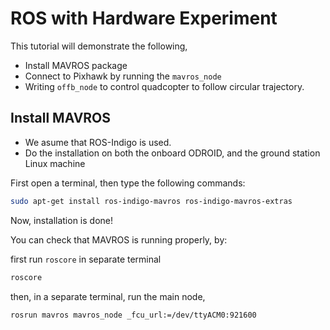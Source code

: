 # ROS with Hardware Experiment

This tutorial will demonstrate the following,
* Install MAVROS package
* Connect to Pixhawk by running the ```mavros_node```
* Writing ```offb_node``` to control quadcopter to follow circular trajectory.

## Install MAVROS
* We asume that ROS-Indigo is used.
* Do the installation on both the onboard ODROID, and the ground station Linux machine

First open a terminal, then type the following commands:
```sh
sudo apt-get install ros-indigo-mavros ros-indigo-mavros-extras
```

Now, installation is done!

You can check that MAVROS is running properly, by:

first run ```roscore``` in separate terminal

```sh
roscore
```
then, in a separate terminal, run the main node,
```sh
rosrun mavros mavros_node _fcu_url:=/dev/ttyACM0:921600
```